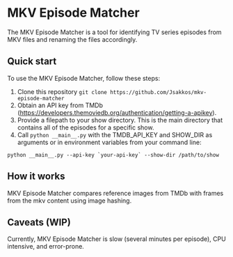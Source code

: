 # MKV Episode Matcher
 
The MKV Episode Matcher is a tool for identifying TV series episodes from MKV files and renaming the files accordingly. 

## Quick start

To use the MKV Episode Matcher, follow these steps:

1. Clone this repository `git clone https://github.com/Jsakkos/mkv-episode-matcher`
1. Obtain an API key from TMDb (https://developers.themoviedb.org/authentication/getting-a-apikey).
1. Provide a filepath to your show directory. This is the main directory that contains all of the episodes for a specific show.
1. Call `python __main__.py` with the TMDB_API_KEY and SHOW_DIR as arguments or in environment variables from your command line:

```
python __main__.py --api-key `your-api-key` --show-dir /path/to/show
```

## How it works

MKV Episode Matcher compares reference images from TMDb with frames from the mkv content using image hashing. 

## Caveats (WIP)

Currently, MKV Episode Matcher is slow (several minutes per episode), CPU intensive, and error-prone.